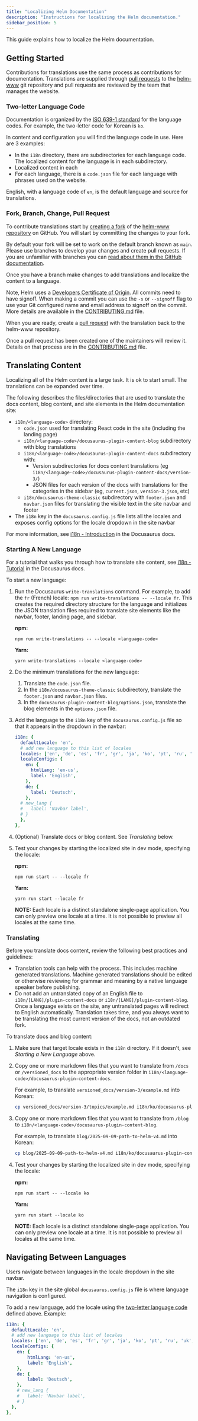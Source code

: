 ```yaml
---
title: "Localizing Helm Documentation"
description: "Instructions for localizing the Helm documentation."
sidebar_position: 5
---
```


This guide explains how to localize the Helm documentation.

## Getting Started

Contributions for translations use the same process as contributions for
documentation. Translations are supplied through [pull
requests](https://help.github.com/en/github/collaborating-with-issues-and-pull-requests/about-pull-requests)
to the [helm-www](https://github.com/helm/helm-www) git repository and pull
requests are reviewed by the team that manages the website.

### Two-letter Language Code

Documentation is organized by the [ISO 639-1
standard](https://www.loc.gov/standards/iso639-2/php/code_list.php) for the
language codes. For example, the two-letter code for Korean is `ko`.

In content and configuration you will find the language code in use. Here are 3
examples:

- In the `i18n` directory, there are subdirectories for each language code. The
  localized content for the language is in each subdirectory.
- Localized content in each
- For each language, there is a `code.json` file for each language with
  phrases used on the website.

English, with a language code of `en`, is the default language and source for
translations.

### Fork, Branch, Change, Pull Request

To contribute translations start by [creating a
fork](https://help.github.com/en/github/getting-started-with-github/fork-a-repo)
of the [helm-www repository](https://github.com/helm/helm-www) on GitHub. You
will start by committing the changes to your fork.

By default your fork will be set to work on the default branch known as `main`.
Please use branches to develop your changes and create pull requests. If you are
unfamiliar with branches you can [read about them in the GitHub
documentation](https://help.github.com/en/github/collaborating-with-issues-and-pull-requests/about-branches).

Once you have a branch make changes to add translations and localize the content
to a language.

Note, Helm uses a [Developers Certificate of
Origin](https://developercertificate.org/). All commits need to have signoff.
When making a commit you can use the `-s` or `--signoff` flag to use your Git
configured name and email address to signoff on the commit. More details are
available in the
[CONTRIBUTING.md](https://github.com/helm/helm-www/blob/main/CONTRIBUTING.md#sign-your-work)
file.

When you are ready, create a [pull
request](https://help.github.com/en/github/collaborating-with-issues-and-pull-requests/about-pull-requests)
with the translation back to the helm-www repository.

Once a pull request has been created one of the maintainers will review it.
Details on that process are in the
[CONTRIBUTING.md](https://github.com/helm/helm-www/blob/main/CONTRIBUTING.md)
file.

## Translating Content

Localizing all of the Helm content is a large task. It is ok to start small. The
translations can be expanded over time.

The following describes the files/directories that are used to translate the docs content, blog content, and site elements in the Helm documentation site:

- `i18n/<language-code>` directory:
  - `code.json` used for translating React code in the site (including the landing page)
  - `i18n/<language-code>/docusaurus-plugin-content-blog` subdirectory with blog translations
  - `i18n/<language-code>/docusaurus-plugin-content-docs` subdirectory with:
    - Version subdirectories for docs content translations (eg `i18n/<language-code>/docusaurus-plugin-content-docs/version-3/`)
    - JSON files for each version of the docs with translations for the categories in the sidebar (eg, `current.json`, `version-3.json`, etc)
  - `i18n/docusaurus-theme-classic` subdirectory with `footer.json` and `navbar.json` files for translating the visible text in the site navbar and footer
- The `i18n` key in the `docusaurus.config.js` file lists all the locales and exposes config options for the locale dropdown in the site navbar

For more information, see [i18n - Introduction](https://docusaurus.io/docs/i18n/introduction) in the Docusaurus docs.

### Starting A New Language

For a tutorial that walks you through how to translate site content, see [i18n - Tutorial](https://docusaurus.io/docs/i18n/tutorial) in the Docusaurus docs.

To start a new language:

1. Run the Docusaurus `write-translations` command. For example, to add the `fr` (French) locale: `npm run write-translations -- --locale fr`. This creates the required directory structure for the language and initializes the JSON translation files required to translate site elements like the navbar, footer, landing page, and sidebar.

   **npm:**

   ```
   npm run write-translations -- --locale <language-code>
   ```

   **Yarn:**

   ```
   yarn write-translations --locale <language-code>
   ```

1. Do the minimum translations for the new language:

   1. Translate the `code.json` file.
   1. In the `i18n/docusaurus-theme-classic` subdirectory, translate the `footer.json` and `navbar.json` files.
   1. In the `docusaurus-plugin-content-blog/options.json`, translate the blog elements in the `options.json` file.

1. Add the language to the `i18n` key of the `docusaurus.config.js` file so that it appears in the dropdown in the navbar:

   ```yaml
   i18n: {
     defaultLocale: 'en',
     # add new language to this list of locales
     locales: ['en', 'de', 'es', 'fr', 'gr', 'ja', 'ko', 'pt', 'ru', 'uk', 'zh'],
     localeConfigs: {
       en: {
         htmlLang: 'en-us',
         label: 'English',
       },
       de: {
         label: 'Deutsch',
       },
     # new_lang {
     #   label: 'Navbar label',
     # }
     },
   },
   ```

1. (Optional) Translate docs or blog content. See _Translating_ below.

1. Test your changes by starting the localized site in dev mode, specifying the locale:

   **npm:**

   ```
   npm run start -- --locale fr
   ```

   **Yarn:**

   ```
   yarn run start --locale fr
   ```

   **NOTE:** Each locale is a distinct standalone single-page application. You can only preview one locale at a time. It is not possible to preview all locales at the same time.

### Translating

Before you translate docs content, review the following best practices and guidelines:

- Translation tools can help with the process. This includes machine
  generated translations. Machine generated translations should be edited or
  otherwise reviewing for grammar and meaning by a native language speaker before
  publishing.
- Do not add an untranslated copy of an English file to `i18n/[LANG]/plugin-content-docs` or `i18n/[LANG]/plugin-content-blog`.
  Once a language exists on the site, any untranslated pages will redirect to
  English automatically. Translation takes time, and you always want to be
  translating the most current version of the docs, not an outdated fork.

To translate docs and blog content:

1. Make sure that target locale exists in the `i18n` directory. If it doesn't, see _Starting a New Language_ above.

1. Copy one or more markdown files that you want to translate from `/docs` or `/versioned_docs` to the appropriate version folder in `i18n/<language-code>/docusaurus-plugin-content-docs`.

   For example, to translate `versioned_docs/version-3/example.md` into Korean:

   ```sh
   cp versioned_docs/version-3/topics/example.md i18n/ko/docusaurus-plugin-content-docs/version-3/topics/example.md
   ```

1. Copy one or more markdown files that you want to translate from `/blog` to `i18n/<language-code>/docusaurus-plugin-content-blog`.

   For example, to translate `blog/2025-09-09-path-to-helm-v4.md` into Korean:

   ```sh
   cp blog/2025-09-09-path-to-helm-v4.md i18n/ko/docusaurus-plugin-content-blog/2025-09-09-path-to-helm-v4.md
   ```

1. Test your changes by starting the localized site in dev mode, specifying the locale:

   **npm:**

   ```
   npm run start -- --locale ko
   ```

   **Yarn:**

   ```
   yarn run start --locale ko
   ```

   **NOTE:** Each locale is a distinct standalone single-page application. You can only preview one locale at a time. It is not possible to preview all locales at the same time.

## Navigating Between Languages

Users navigate between languages in the locale dropdown in the site navbar.

The `i18n` key in the site global `docusaurus.config.js` file is where language navigation is configured.

To add a new language, add the locale using the [two-letter
language code](./localization/#two-letter-language-code) defined above. Example:

```yaml
i18n: {
  defaultLocale: 'en',
  # add new language to this list of locales
  locales: ['en', 'de', 'es', 'fr', 'gr', 'ja', 'ko', 'pt', 'ru', 'uk', 'zh'],
  localeConfigs: {
    en: {
        htmlLang: 'en-us',
        label: 'English',
    },
    de: {
        label: 'Deutsch',
    },
    # new_lang {
    #   label: 'Navbar label',
    # }
  },
},
```
